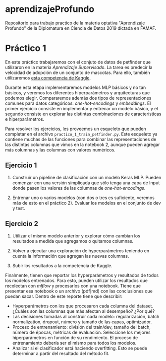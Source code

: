 # aprendizajeProfundo

Repositorio para trabajo practico de la materia optativa "Aprendizaje Profundo" de la Diplomatura en Ciencia de Datos 2019  dictada en FAMAF.


# Práctico 1

En este práctico trabajaremos con el conjuto de datos de petfinder que utilizaron en la materia *Aprendizaje Supervisado*. La tarea es predecir la velocidad de adopción de un conjunto de mascotas. Para ello, también utilizaremos [esta competencia de Kaggle](https://www.kaggle.com/t/8842af91604944a9974bd6d5a3e097c5).

Durante esta etapa implementaremos modelos MLP básicos y no tan básicos, y veremos los diferentes hiperparámetros y arquitecturas que podemos elegir. Compararemos además dos tipos de representaciones comunes para datos categóricos: *one-hot-encodings* y *embeddings*. El primer ejercicio consiste en implementar y entrenar un modelo básico, y el segundo consiste en explorar las distintas combinaciones de características e hiperparámetros.

Para resolver los ejercicios, les proveemos un esqueleto que pueden completar en el archivo `practico_1_train_petfinder.py`. Este esqueleto ya contiene muchas de las funciones para combinar las representaciones de las distintas columnas que vimos en la notebook 2, aunque pueden agregar más columnas y las columnas con valores numéricos.

## Ejercicio 1

1. Construir un pipeline de clasificación con un modelo Keras MLP. Pueden comenzar con una versión simplicada que sólo tenga una capa de Input donde pasen los valores de las columnas de *one-hot-encodings*.

2. Entrenar uno o varios modelos (con dos o tres es suficiente, veremos más de esto en el práctico 2). Evaluar los modelos en el conjunto de dev y test.


## Ejercicio 2

1. Utilizar el mismo modelo anterior y explorar cómo cambian los resultados a medida que agregamos o quitamos columnas.

2. Volver a ejecutar una exploración de hyperparámetros teniendo en cuenta la información que agregan las nuevas columnas.

4. Subir los resultados a la competencia de Kaggle.


Finalmente, tienen que reportar los hyperparámetros y resultados de todos los modelos entrenados. Para esto, pueden utilizar los resultados que recolectan con *mlflow* y procesarlos con una notebook. Tiene que presentar esa notebook o un archivo (pdf|md) con las conclusiones que puedan sacar. Dentro de este reporte tiene que describir:
  * Hyperparámetros con los que procesaron cada columna del dataset. ¿Cuáles son las columnas que más afectan al desempeño? ¿Por qué?
  * Las decisiones tomadas al construir cada modelo: regularización, batch normalization, dropout, número y tamaño de las capas, optimizador.
  * Proceso de entrenamiento: división del train/dev, tamaño del batch, número de épocas, métricas de evaluación. Seleccione los mejores hiperparámetros en función de su rendimiento. El proceso de entrenamiento debería ser el mismo para todos los modelos.
  * Analizar si el clasificador está haciendo overfitting. Esto se puede determinar a partir del resultado del método fit.